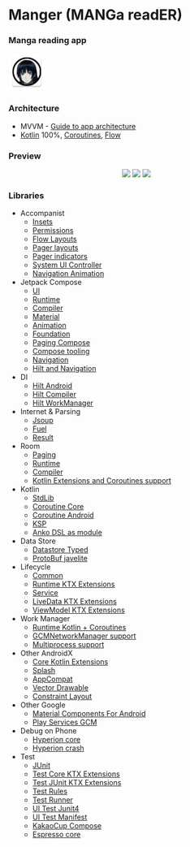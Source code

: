 Manger (MANGa readER)
===================
### Manga reading app

![picture](md_data/icon.png)


### Architecture

* MVVM - [Guide to app architecture](https://developer.android.com/jetpack/guide)
* [Kotlin](https://kotlinlang.org/) 100%, [Coroutines](https://github.com/Kotlin/kotlinx.coroutines),
  [Flow](https://kotlinlang.org/docs/flow.html)

### Preview
<p align="center">
<img src="data/vokoscreen-2021-05-27_10-53-31.gif" width="32%"/>
<img src="data/vokoscreen-2021-05-27_10-50-27.gif" width="32%"/>
<img src="data/vokoscreen-2021-06-01_16-25-26.gif" width="32%"/>
</p>

### Libraries

* Accompanist
    * [Insets](https://google.github.io/accompanist/insets/)
    * [Permissions](https://google.github.io/accompanist/permissions/)
    * [Flow Layouts](https://google.github.io/accompanist/flowlayout/)
    * [Pager layouts](https://google.github.io/accompanist/pager/)
    * [Pager indicators](https://google.github.io/accompanist/pager/#indicators)
    * [System UI Controller](https://google.github.io/accompanist/systemuicontroller/)
    * [Navigation Animation](https://google.github.io/accompanist/navigation-animation/)
* Jetpack Compose
    * [UI](https://developer.android.com/jetpack/androidx/releases/compose-ui)
    * [Runtime](https://developer.android.com/jetpack/androidx/releases/compose-runtime)
    * [Compiler](https://developer.android.com/jetpack/androidx/releases/compose-compiler)
    * [Material](https://developer.android.com/jetpack/androidx/releases/compose-material)
    * [Animation](https://developer.android.com/jetpack/androidx/releases/compose-animation)
    * [Foundation](https://developer.android.com/jetpack/androidx/releases/compose-foundation)
    * [Paging Compose](https://developer.android.com/jetpack/compose/libraries#paging)
    * [Compose tooling](https://developer.android.com/jetpack/compose/tooling)
    * [Navigation](https://developer.android.com/jetpack/compose/navigation)
    * [Hilt and Navigation](https://developer.android.com/jetpack/compose/libraries#hilt-navigation)
* DI
    * [Hilt Android](https://developer.android.com/training/dependency-injection/hilt-android)
    * [Hilt Compiler](https://developer.android.com/training/dependency-injection/hilt-android)
    * [Hilt WorkManager](https://developer.android.com/training/dependency-injection/hilt-jetpack#workmanager)
* Internet & Parsing
    * [Jsoup](https://jsoup.org)
    * [Fuel](https://github.com/kittinunf/fuel)
    * [Result](https://github.com/kittinunf/Result)
* Room
    * [Paging](https://developer.android.com/training/data-storage/room)
    * [Runtime](https://developer.android.com/training/data-storage/room)
    * [Compiler](https://developer.android.com/training/data-storage/room)
    * [Kotlin Extensions and Coroutines support](https://developer.android.com/training/data-storage/room)
* Kotlin
    * [StdLib](https://kotlinlang.org/api/latest/jvm/stdlib/)
    * [Coroutine Core](https://github.com/Kotlin/kotlinx.coroutines)
    * [Coroutine Android](https://github.com/Kotlin/kotlinx.coroutines/blob/master/ui/kotlinx-coroutines-android/README.md)
    * [KSP](https://github.com/google/ksp)
    * [Anko DSL as module](https://github.com/Kotlin/anko)
* Data Store
    * [Datastore Typed](https://developer.android.com/topic/libraries/architecture/datastore)
    * [ProtoBuf javelite](https://mvnrepository.com/artifact/com.google.protobuf/protobuf-javalite)
* Lifecycle
    * [Common](https://developer.android.com/topic/libraries/architecture/lifecycle)
    * [Runtime KTX Extensions](https://developer.android.com/topic/libraries/architecture/lifecycle)
    * [Service](https://developer.android.com/reference/android/arch/lifecycle/LifecycleService)
    * [LiveData KTX Extensions](https://developer.android.com/topic/libraries/architecture/livedata)
    * [ViewModel KTX Extensions](https://developer.android.com/topic/libraries/architecture/viewmodel)
* Work Manager
    * [Runtime Kotlin + Coroutines](https://developer.android.com/topic/libraries/architecture/workmanager)
    * [GCMNetworkManager support](https://developer.android.com/jetpack/androidx/releases/work)
    * [Multiprocess support](https://developer.android.com/jetpack/androidx/releases/work)
* Other AndroidX
    * [Core Kotlin Extensions](https://developer.android.com/jetpack/androidx/releases/core#core_and_core-ktx_version_170_2)
    * [Splash](https://developer.android.com/jetpack/androidx/releases/core#core_splashscreen_version_10_2)
    * [AppCompat](https://developer.android.com/jetpack/androidx/releases/appcompat)
    * [Vector Drawable](https://developer.android.com/jetpack/androidx/releases/vectordrawable)
    * [Constraint Layout](https://developer.android.com/jetpack/androidx/releases/constraintlayout)
* Other Google
    * [Material Components For Android](https://mvnrepository.com/artifact/com.google.android.material/material)
    * [Play Services GCM](https://mvnrepository.com/artifact/com.google.android.gms/play-services-gcm?repo=google)
* Debug on Phone
    * [Hyperion core](https://github.com/willowtreeapps/Hyperion-Android)
    * [Hyperion crash](https://github.com/willowtreeapps/Hyperion-Android/tree/develop/hyperion-crash)
* Test
    * [JUnit](https://mvnrepository.com/artifact/junit/junit)
    * [Test Core KTX Extensions](https://developer.android.com/jetpack/androidx/releases/test#core_141_2)
    * [Test JUnit KTX Extensions](https://developer.android.com/jetpack/androidx/releases/test#junit_extensions_114_2)
    * [Test Rules](https://developer.android.com/jetpack/androidx/releases/test#rules_141_2)
    * [Test Runner](https://developer.android.com/jetpack/androidx/releases/test#runner_141_2)
    * [UI Test Junit4](https://developer.android.com/jetpack/compose/testing#setup)
    * [UI Test Manifest](https://developer.android.com/jetpack/compose/testing#setup)
    * [KakaoCup Compose](https://github.com/KakaoCup/Compose)
    * [Espresso core](https://developer.android.com/training/testing/espresso/setup)
